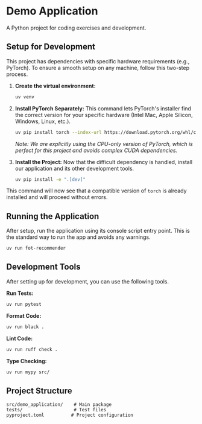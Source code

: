 # Demo Application

A Python project for coding exercises and development.

## Setup for Development

This project has dependencies with specific hardware requirements (e.g., PyTorch). To ensure a smooth setup on any machine, follow this two-step process.

1.  **Create the virtual environment:**
    ```bash
    uv venv
    ```

2.  **Install PyTorch Separately:**
    This command lets PyTorch's installer find the correct version for your specific hardware (Intel Mac, Apple Silicon, Windows, Linux, etc.).
    ```bash
    uv pip install torch --index-url https://download.pytorch.org/whl/cpu
    ```
    *Note: We are explicitly using the CPU-only version of PyTorch, which is perfect for this project and avoids complex CUDA dependencies.*

3.  **Install the Project:**
    Now that the difficult dependency is handled, install our application and its other development tools.
    ```bash
    uv pip install -e ".[dev]"
    ```

This command will now see that a compatible version of `torch` is already installed and will proceed without errors.


## Running the Application

After setup, run the application using its console script entry point. This is the standard way to run the app and avoids any warnings.

```bash
uv run fot-recommender
```

## Development Tools

After setting up for development, you can use the following tools.

**Run Tests:**
```bash
uv run pytest
```

**Format Code:**
```bash
uv run black .
```

**Lint Code:**
```bash
uv run ruff check .
```

**Type Checking:**
```bash
uv run mypy src/
```

## Project Structure

```
src/demo_application/    # Main package
tests/                   # Test files
pyproject.toml          # Project configuration
```